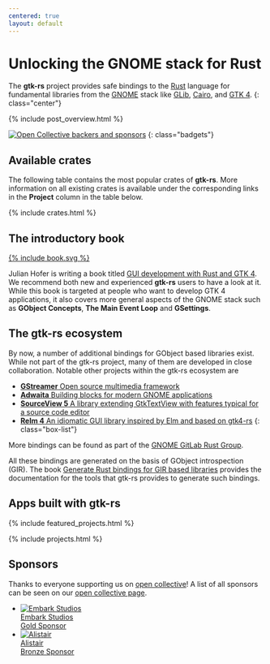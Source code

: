 ```yaml
---
centered: true
layout: default
---
```


# Unlocking the GNOME stack for Rust

The **gtk-rs** project provides safe bindings to the [Rust] language for fundamental libraries from the [GNOME] stack like [GLib], [Cairo], and [GTK&nbsp;4][GTK].
{: class="center"}

[GNOME]: https://www.gnome.org/technologies/
[Rust]: https://www.rust-lang.org
[GLib]: https://developer.gnome.org/glib
[GTK]: https://gtk.org
[Cairo]: https://cairographics.org/documentation/

{% include post_overview.html %}

[![Open Collective backers and sponsors](https://img.shields.io/opencollective/all/gtk-rs?color=%2399c9ff&label=Support%20us%20on%20open%20collective&logo=open-collective&logoColor=white&style=for-the-badge&labelColor=%233385ff)](https://opencollective.com/gtk-rs)
{: class="badgets"}


## Available crates

The following table contains the most popular crates of **gtk-rs**. More information on all existing crates is available under the corresponding links in the **Project** column in the table below.

{% include crates.html %}


<div class="special" markdown="1">

## The introductory book

<div class="with-logo" markdown="1">

[{% include book.svg %}][book]

Julian Hofer is writing a book titled [GUI development with Rust and GTK&nbsp;4][book]. We recommend both new and experienced **gtk-rs** users to have a look at it. While this book is targeted at people who want to develop GTK&nbsp;4 applications, it also covers more general aspects of the GNOME stack such as **GObject Concepts**, **The Main Event Loop** and **GSettings**.

[book]: /gtk4-rs/stable/latest/book

</div>
</div>


## The gtk-rs ecosystem

By now, a number of additional bindings for GObject based libraries exist. While not part of the gtk-rs project, many of them are developed in close collaboration. Notable other projects within the gtk-rs ecosystem are

- [**GStreamer** Open source multimedia framework](https://crates.io/crates/gstreamer)
- [**Adwaita** Building blocks for modern GNOME applications](https://crates.io/crates/libadwaita)
- [**SourceView 5** A library extending GtkTextView with features typical for a source code editor](https://crates.io/crates/sourceview5)
- [**Relm 4** An idiomatic GUI library inspired by Elm and based on gtk4-rs](https://crates.io/crates/relm4)
{: class="box-list"}

More bindings can be found as part of the [GNOME GitLab Rust Group](https://gitlab.gnome.org/World/Rust).

All these bindings are generated on the basis of GObject introspection (GIR). The book [Generate Rust bindings for GIR based libraries](/gir/book/) provides the documentation for the tools that gtk-rs provides to generate such bindings.

## Apps built with gtk-rs

{% include featured_projects.html %}

{% include projects.html %}

## Sponsors

Thanks to everyone supporting us on [open collective][opencollective]! A list of all sponsors can be seen on our [open collective page][opencollective].

<ul class="sponsors">
    <li>
        <a href="https://www.embark-studios.com/">
            <img alt="Embark Studios" src="/images/embark.png">
            <div>Embark Studios</div>
            <div class="metal gold">Gold Sponsor</div>
        </a>
    </li>
    <li>
        <a href="https://opencollective.com/alistair">
            <img alt="Alistair" src="/images/alistair.png">
            <div>Alistair</div>
            <div class="metal bronze">Bronze Sponsor</div>
        </a>
    </li>
</ul>

[opencollective]: https://opencollective.com/gtk-rs
